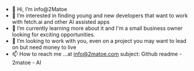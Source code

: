 - 👋 Hi, I’m info@2Matoe
- 👀 I’m interested in finding young and new developers that want to work with fetch.ai and other AI assisted apps
- 🌱 I’m currently learning more about it and I'm a small business owner looking for exciting opportunities.
- 💞️ I’m looking to work with you, even on a project you may want to lead on but need money to live
- 📫 How to reach me ...at info@2matoe.com subject:  Github readme - 2matoe - AI

<!---
2Matoe/2Matoe is a ✨ special ✨ repository because its `README.md` (this file) appears on your GitHub profile.
You can click the Preview link to take a look at your changes.
--->
